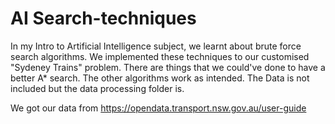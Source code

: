 ﻿# AI Search-techniques
 
In my Intro to Artificial Intelligence subject, we learnt about brute force search algorithms. We implemented these techniques to our customised "Sydeney Trains" problem. There are things that we could've done to have a better A* search. The other algorithms work as intended. The Data is not included but the data processing folder is. 
 
We got our data from https://opendata.transport.nsw.gov.au/user-guide
